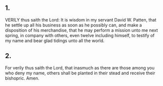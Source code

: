 ## 1.
VERILY thus saith the Lord: It is wisdom in my servant David W. Patten, that he settle up all his business as soon as he possibly can, and make a disposition of his merchandise, that he may perform a mission unto me next spring, in company with others, even twelve including himself, to testify of my name and bear glad tidings unto all the world.
## 2.
For verily thus saith the Lord, that inasmuch as there are those among you who deny my name, others shall be planted in their stead and receive their bishopric. Amen.
